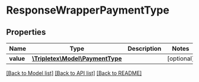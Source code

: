 # ResponseWrapperPaymentType

## Properties
Name | Type | Description | Notes
------------ | ------------- | ------------- | -------------
**value** | [**\Tripletex\Model\PaymentType**](PaymentType.md) |  | [optional] 

[[Back to Model list]](../README.md#documentation-for-models) [[Back to API list]](../README.md#documentation-for-api-endpoints) [[Back to README]](../README.md)


